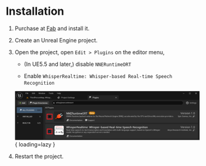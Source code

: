 # Installation

1. Purchase at [Fab](https://www.fab.com/listings/86ece157-4a33-4f84-b215-01e8dbf4d090) and install it.
2. Create an Unreal Engine project.
3. Open the project, open `Edit > Plugins` on the editor menu, 

    - (In UE5.5 and later,) disable `NNERuntimeORT`

    - Enable `WhisperRealtime: Whisper-based Real-time Speech Recognition`

    ![](images/plugins.png){ loading=lazy }

4. Restart the project.

<!-- !!! Warning "Install to Linux"
    Since the Epic Games Launcher is not provided for Linux, you need to copy the plugin manually from Windows.
    
    1. On Windows, install the plugin from Epic Games Launcher.
    2. On Linux, create a project.
    3. Copy the plugin from the UE4 plugin folder on Windows to the project directory on Linux.
        - Copy from: <*UE4 installation folder on Windows*\>\Engine\Plugins\Marketplace\WhisperBasedRealtimeSpeechRecognition
        - Copy to: <*directory containing the .uporject created on Linux*>/Plugins/WhisperBasedRealtimeSpeechRecognition
    4. Recreate the following symbolic links:
        - WhisperBasedRealtimeSpeechRecognition/Source/ThirdParty/onnxruntime-linux-1.13.1/lib
            - libnvonnxparser.so
            - libnvonnxparser.so.8 -->
